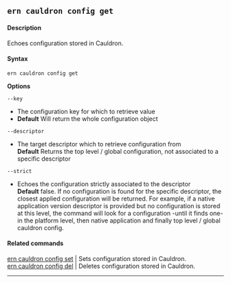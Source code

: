 ## `ern cauldron config get`

#### Description

Echoes configuration stored in Cauldron.

#### Syntax

`ern cauldron config get`  

**Options**  

`--key`

* The configuration key for which to retrieve value
* **Default**  Will return the whole configuration object

`--descriptor`

* The target descriptor which to retrieve configuration from  
**Default**  Returns the top level / global configuration, not associated to a specific descriptor

`--strict`

* Echoes the configuration strictly associated to the descriptor  
**Default**  false. If no configuration is found for the specific descriptor, the closest applied configuration will be returned. For example, if a native application version descriptor is provided but no configuration is stored at this level, the command will look for a configuration -until it finds one- in the platform level, then native application and finally top level / global cauldron config.

#### Related commands

[ern cauldron config set] | Sets configuration stored in Cauldron.  
[ern cauldron config del] | Deletes configuration stored in Cauldron.

_________
[ern cauldron config set]: ./set.md
[ern cauldron config del]: ./del.md